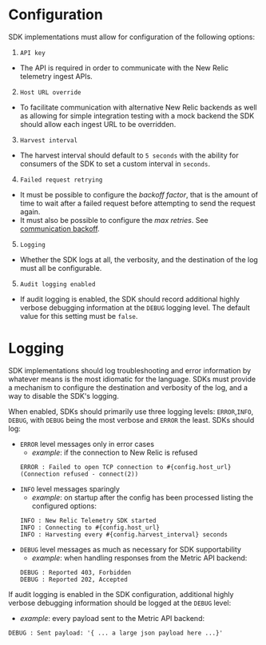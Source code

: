 # Configuration

SDK implementations must allow for configuration of the following options:

1. `API key`
  * The API is required in order to communicate with the New Relic telemetry ingest APIs.
2. `Host URL override`
  * To facilitate communication with alternative New Relic backends as well as allowing for simple integration testing with a mock backend the SDK should allow each ingest URL to be overridden.
3. `Harvest interval`
  * The harvest interval should default to `5 seconds` with the ability for consumers of the SDK to set a custom interval in `seconds`.
4. `Failed request retrying`
  * It must be possible to configure the _backoff factor_, that is the amount of time to wait
    after a failed request before attempting to send the request again.
  * It must also be possible to configure the _max retries_.
    See [communication backoff](./communication.md#graceful-degradation).
5. `Logging`
  * Whether the SDK logs at all, the verbosity, and the destination of the log must all be configurable.
5. `Audit logging enabled`
  * If audit logging is enabled, the SDK should record additional highly verbose debugging information at the `DEBUG` logging level.  The default value for this setting must be `false`.

# Logging

SDK implementations should log troubleshooting and error information by whatever means is
the most idiomatic for the language. SDKs must provide a mechanism to configure the
destination and verbosity of the log, and a way to disable the SDK's logging.

When enabled, SDKs should primarily use three logging levels: `ERROR`,`INFO`, `DEBUG`,
with `DEBUG` being the most verbose and `ERROR` the least.  SDKs should log:

* `ERROR` level messages only in error cases
  * _example_: if the connection to New Relic is refused
  ```
  ERROR : Failed to open TCP connection to #{config.host_url} (Connection refused - connect(2))
  ```
* `INFO` level messages sparingly
  * _example_: on startup after the config has been processed listing the configured options:
  ```
  INFO : New Relic Telemetry SDK started
  INFO : Connecting to #{config.host_url}
  INFO : Harvesting every #{config.harvest_interval} seconds
  ```
* `DEBUG` level messages as much as necessary for SDK supportability
  * _example_: when handling responses from the Metric API backend:
  ```
  DEBUG : Reported 403, Forbidden
  DEBUG : Reported 202, Accepted
  ```

If audit logging is enabled in the SDK configuration, additional highly verbose debugging information should be logged at the `DEBUG` level:
  * _example_: every payload sent to the Metric API backend:
  ```
  DEBUG : Sent payload: '{ ... a large json payload here ...}'
  ```
